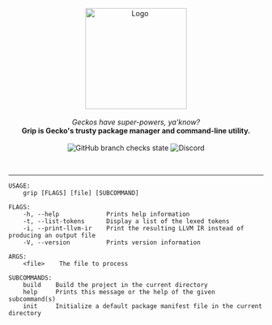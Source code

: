<p align="center">
  <img alt="Logo" width="200" src="https://i.ibb.co/Sm4L9Mq/Grip-Logo-01.png" />
  <br/>
  <br/>
  <i>Geckos have super-powers, ya'know?</i>
  <br/>
  <strong align="center">Grip is Gecko's trusty package manager and command-line utility.</strong>
  <br/>
  <br/>
  <img alt="GitHub branch checks state" src="https://img.shields.io/github/checks-status/ionlang/grip/master?style=for-the-badge" />
  <img alt="Discord" src="https://img.shields.io/discord/572951207862206474?label=Discord&style=for-the-badge" />
</p>
<br/>
<hr/>

```
USAGE:
    grip [FLAGS] [file] [SUBCOMMAND]

FLAGS:
    -h, --help             Prints help information
    -t, --list-tokens      Display a list of the lexed tokens
    -i, --print-llvm-ir    Print the resulting LLVM IR instead of producing an output file
    -V, --version          Prints version information

ARGS:
    <file>    The file to process

SUBCOMMANDS:
    build    Build the project in the current directory
    help     Prints this message or the help of the given subcommand(s)
    init     Initialize a default package manifest file in the current directory
```
